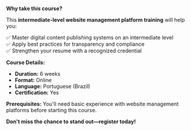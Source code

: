 **Why take this course?**

This **intermediate-level website management platform training** will help you:

✅ Master digital content publishing systems on an intermediate level  
✅ Apply best practices for transparency and compliance  
✅ Strengthen your resume with a recognized credential

**Course Details:**
- **Duration:** 6 weeks
- **Format:** Online
- **Language:** Portuguese (Brazil)
- **Certification:** Yes

**Prerequisites:**
You'll need basic experience with website management platforms before starting this course.

**Don't miss the chance to stand out—register today!**